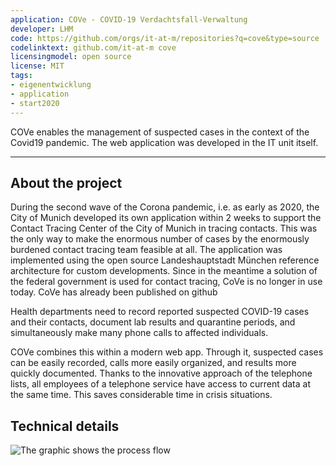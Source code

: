 ```yaml
---
application: COVe - COVID-19 Verdachtsfall-Verwaltung
developer: LHM
code: https://github.com/orgs/it-at-m/repositories?q=cove&type=source
codelinktext: github.com/it-at-m cove
licensingmodel: open source
license: MIT
tags:
- eigenentwicklung
- application
- start2020
---
```

COVe enables the management of suspected cases in the context of the Covid19 pandemic. The web application was developed in the IT unit itself.

---

## About the project


During the second wave of the Corona pandemic, i.e. as early as 2020, the City of Munich developed its own application within 2 weeks to support the Contact Tracing Center of the City of Munich in tracing contacts. This was the only way to make the enormous number of cases by the enormously burdened contact tracing team feasible at all. The application was implemented using the open source Landeshauptstadt München reference architecture for custom developments. Since in the meantime a solution of the federal government is used for contact tracing, CoVe is no longer in use today. CoVe has already been published on github  


Health departments need to record reported suspected COVID-19 cases and their contacts, document lab results and quarantine periods, and simultaneously make many phone calls to affected individuals.

COVe combines this within a modern web app. Through it, suspected cases can be easily recorded, calls more easily organized, and results more quickly documented. Thanks to the innovative approach of the telephone lists, all employees of a telephone service have access to current data at the same time. This saves considerable time in crisis situations.

## Technical details

![The graphic shows the process flow](https://stadt.muenchen.de/.imaging/mte/lhm/image-aspect-ratio-3-2-1008w/dam/Home/Stadtverwaltung/IT-Referat/Open-Source/COVe_Grafik_oss2.jpg2/jcr:content/COVe_Grafik_oss2.jpg)

